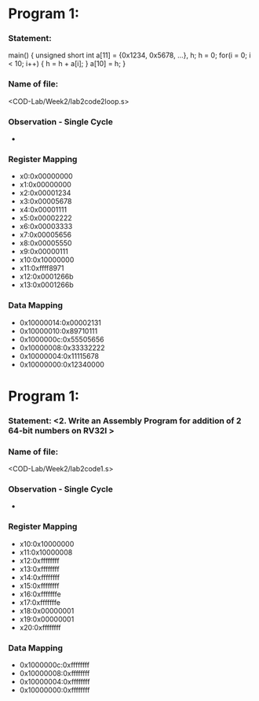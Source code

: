 # Program 1: 
### Statement: <Write an Assembly Program for the following C code:>
main() {
	unsigned short int a[11] = {0x1234, 0x5678, ...}, h;
	h = 0;
	for(i = 0; i < 10; i++)
	{
		h = h + a[i];
	}
	a[10] = h;
}

### Name of file:
<COD-Lab/Week2/lab2code2loop.s>

### Observation - Single Cycle
- 
 
### Register Mapping
- x0:0x00000000
- x1:0x00000000
- x2:0x00001234
- x3:0x00005678
- x4:0x00001111
- x5:0x00002222
- x6:0x00003333
- x7:0x00005656
- x8:0x00005550
- x9:0x00000111
- x10:0x10000000
- x11:0xffff8971
- x12:0x0001266b
- x13:0x0001266b

### Data Mapping
- 0x10000014:0x00002131
- 0x10000010:0x89710111
- 0x1000000c:0x55505656
- 0x10000008:0x33332222
- 0x10000004:0x11115678
- 0x10000000:0x12340000


# Program 1: 
### Statement: <2. Write an Assembly Program for addition of 2 64-bit numbers on RV32I >

### Name of file:
<COD-Lab/Week2/lab2code1.s>

### Observation - Single Cycle
- 
 
### Register Mapping
- x10:0x10000000
- x11:0x10000008
- x12:0xffffffff
- x13:0xffffffff
- x14:0xffffffff
- x15:0xffffffff
- x16:0xfffffffe
- x17:0xfffffffe
- x18:0x00000001
- x19:0x00000001
- x20:0xffffffff



### Data Mapping
- 0x1000000c:0xffffffff
- 0x10000008:0xffffffff
- 0x10000004:0xffffffff
- 0x10000000:0xffffffff
